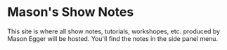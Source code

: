 # Mason's Show Notes

This site is where all show notes, tutorials, workshopes, etc. produced by
Mason Egger will be hosted. You'll find the notes in the side panel menu.